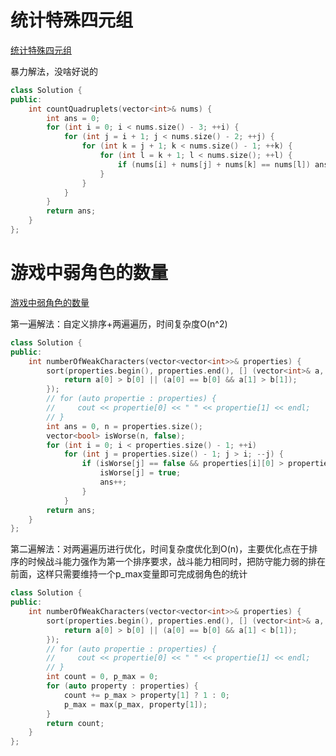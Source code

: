 # 统计特殊四元组
[统计特殊四元组](https://leetcode-cn.com/problems/count-special-quadruplets/)

暴力解法，没啥好说的
```C++
class Solution {
public:
    int countQuadruplets(vector<int>& nums) {
        int ans = 0;
        for (int i = 0; i < nums.size() - 3; ++i) {
            for (int j = i + 1; j < nums.size() - 2; ++j) {
                for (int k = j + 1; k < nums.size() - 1; ++k) {
                    for (int l = k + 1; l < nums.size(); ++l) {
                        if (nums[i] + nums[j] + nums[k] == nums[l]) ans++;
                    }
                }
            }
        }
        return ans;
    }
};
```

# 游戏中弱角色的数量
[游戏中弱角色的数量](https://leetcode-cn.com/problems/the-number-of-weak-characters-in-the-game/)

第一遍解法：自定义排序+两遍遍历，时间复杂度O(n^2)
```C++
class Solution {
public:
    int numberOfWeakCharacters(vector<vector<int>>& properties) {
        sort(properties.begin(), properties.end(), [] (vector<int>& a, vector<int>& b) {
            return a[0] > b[0] || (a[0] == b[0] && a[1] > b[1]);
        });
        // for (auto propertie : properties) {
        //     cout << propertie[0] << " " << propertie[1] << endl;
        // }
        int ans = 0, n = properties.size();
        vector<bool> isWorse(n, false);
        for (int i = 0; i < properties.size() - 1; ++i)
            for (int j = properties.size() - 1; j > i; --j) {
                if (isWorse[j] == false && properties[i][0] > properties[j][0] && properties[i][1] > properties[j][1]) {
                    isWorse[j] = true;
                    ans++;
                }
            }
        return ans;
    }
};
```

第二遍解法：对两遍遍历进行优化，时间复杂度优化到O(n)，主要优化点在于排序的时候战斗能力强作为第一个排序要求，战斗能力相同时，把防守能力弱的排在前面，这样只需要维持一个p_max变量即可完成弱角色的统计
```C++
class Solution {
public:
    int numberOfWeakCharacters(vector<vector<int>>& properties) {
        sort(properties.begin(), properties.end(), [] (vector<int>& a, vector<int>& b) {
            return a[0] > b[0] || (a[0] == b[0] && a[1] < b[1]);
        });
        // for (auto propertie : properties) {
        //     cout << propertie[0] << " " << propertie[1] << endl;
        // }
		int count = 0, p_max = 0;
		for (auto property : properties) {
			count += p_max > property[1] ? 1 : 0;
			p_max = max(p_max, property[1]);
		}
		return count;
	}
};
```